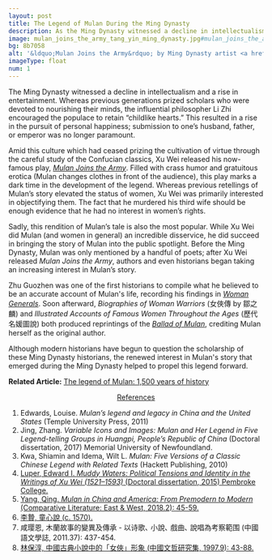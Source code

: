 ```yaml
---
layout: post
title: The Legend of Mulan During the Ming Dynasty
description: As the Ming Dynasty witnessed a decline in intellectualism and a rise in entertainment, Mulan’s story ceased being a tale of virtue and, instead, focused on humor.
image: mulan_joins_the_army_tang_yin_ming_dynasty.jpg#mulan_joins_the_army_tang_yin_ming_dynasty_fullsize.jpg
bg: 8b7058
alt: '&ldquo;Mulan Joins the Army&rdquo; by Ming Dynasty artist <a href="https://en.wikipedia.org/wiki/Tang_Yin">Tang Yin</a> (Public domain).'
imageType: float
num: 1
---
```


The Ming Dynasty witnessed a decline in intellectualism and a rise in entertainment. Whereas previous generations prized scholars who were devoted to nourishing their minds, the influential philosopher Li Zhi encouraged the populace to retain &ldquo;childlike hearts.&rdquo; This resulted in a rise in the pursuit of personal happiness; submission to one&rsquo;s husband, father, or emperor was no longer paramount.

Amid this culture which had ceased prizing the cultivation of virtue through the careful study of the Confucian classics, Xu Wei released his now-famous play, <a href="mulan_joins_the_army_xu_wei"><i>Mulan Joins the Army</i></a>. Filled with crass humor and gratuitous erotica (Mulan changes clothes in front of the audience), this play marks a dark time in the development of the legend. Whereas previous retellings of Mulan&rsquo;s story elevated the status of women, Xu Wei was primarily interested in objectifying them. The fact that he murdered his third wife should be enough evidence that he had no interest in women&rsquo;s rights.

Sadly, this rendition of Mulan&rsquo;s tale is also the most popular. While Xu Wei did Mulan (and women in general) an incredible disservice, he did succeed in bringing the story of Mulan into the public spotlight. Before the Ming Dynasty, Mulan was only mentioned by a handful of poets; after Xu Wei released <i>Mulan Joins the Army</i>, authors and even historians began taking an increasing interest in Mulan&rsquo;s story.

Zhu Guozhen was one of the first historians to compile what he believed to be an accurate account of Mulan's life, recording his findings in [*Woman Generals*](https://mulanbook.com/pages/ming/women_generals). Soon afterward, *Biographies of Woman Warriors* (&#22899;&#20448;&#20659; by &#37138;&#20043;&#40607;) and *Illustrated Accounts of Famous Women Throughout the Ages* (&#27511;&#20195;&#21517;&#23195;&#22294;&#35498;) both produced reprintings of the [*Ballad of Mulan*](https://mulanbook.com/pages/northern_wei/ballad_of_mulan), crediting Mulan herself as the original author.

Although modern historians have begun to question the scholarship of these Ming Dynasty historians, the renewed interest in Mulan's story that emerged during the Ming Dynasty helped to propel this legend forward.

**Related Article:** [The legend of Mulan: 1,500 years of history](/pages/overview/history_of_legend_of_mulan)


<center><a id="note_link" href="#" onclick="toggle_note(); return false;">References <span id="show_note_icon"></span></a></center>

<div id="note">
<ol>
<li>Edwards, Louise. <i>Mulan’s legend and legacy in China and the United States</i> (Temple University Press, 2011)</li> <!--everything-->
<li>Jing, Zhang. <i>Variable Icons and Images: Mulan and Her Legend in Five Legend-telling Groups in Huangpi, People&rsquo;s Republic of China</i> (Doctoral dissertation, 2017) Memorial University of Newfoundland.</li><!--everything-->
<li>Kwa, Shiamin and Idema, Wilt L. <i>Mulan: Five Versions of a Classic Chinese Legend with Related Texts</i> (Hackett Publishing, 2010)</li> <!--everything-->
<li><a href="https://ora.ox.ac.uk/objects/uuid:55ced870-5835-4b7a-b4b7-ac61def1a116/download_file?safe_filename=Full%2BDPhil%2BThesis%252C%2BMuddy%2BWaters.pdf&file_format=application%2Fpdf&type_of_work=Thesis">Luper, Edward I. <i>Muddy Waters: Political Tensions and Identity in the Writings of Xu Wei (1521&ndash;1593)</i> (Doctoral dissertation, 2015) Pembroke College.</a></li>
<li><a href="https://doi.org/10.1080/25723618.2018.1482681">Yang, Qing. <i>Mulan in China and America: From Premodern to Modern</i> (Comparative Literature: East & West, 2018.2): 45-59.</a></li>
<li><a href="https://ctext.org/wiki.pl?if=gb&chapter=279842">&#26446;&#36100;, &#31461;&#24515;&#35498; (c. 1570).</a></li>
<li>&#21688;&#29838;&#24681;, &#26408;&#34349;&#25925;&#20107;&#30340;&#35722;&#30064;&#21450;&#20659;&#25215; - &#20197;&#35799;&#27468;&#65380; &#23567;&#35498;&#65380; &#25138;&#26354;&#65380; &#35498;&#21809;&#28858;&#32771;&#23519;&#31684;&#22260; (&#20013;&#22283;&#35486;&#25991;&#23416;&#35468;, 2011.37): 437-454.</li><!--everything-->
<li><a href="http://tkuir.lib.tku.edu.tw:8080/dspace/bitstream/987654321/40477/1/%E4%B8%AD%E5%9C%8B%E5%8F%A4%E5%85%B8%E5%B0%8F%E8%AA%AA%E4%B8%AD%E7%9A%84%E3%80%8C%E5%A5%B3%E4%BF%A0%E3%80%8D%E5%BD%A2%E8%B1%A1.pdf">&#26519;&#20445;&#28147;, &#20013;&#22283;&#21476;&#20856;&#23567;&#35498;&#20013;&#30340;&#12300;&#22899;&#20448;&#12301;&#24418;&#35937; (&#20013;&#22283;&#25991;&#21746;&#30740;&#31350;&#38598;, 1997.9): 43-88.</a></li>
</ol>
</div>

<script type="text/javascript" src="/assets/js/toggle_note.js"></script>
